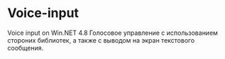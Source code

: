 # Voice-input
Voice input on Win.NET 4.8
Голосовое управление с использованием стороних библиотек, а также с выводом  на  экран текстового сообщения.